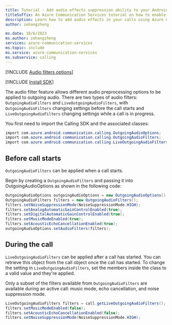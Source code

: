 ```yaml
---
title: Tutorial - Add audio effects suppression ability to your Android apps
titleSuffix: An Azure Communication Services tutorial on how to enable audio effects
description: Learn how to add audio effects in your calls using Azure Communication Services.
author: zehangzheng

ms.date: 10/6/2023
ms.author: zehangzheng
services: azure-communication-services
ms.topic: include
ms.service: azure-communication-services
ms.subservice: calling
---
```


[!INCLUDE [Audio filters options](./native-audio-filters.md)]

[!INCLUDE [Install SDK](../../../how-tos/calling-sdk/includes/install-sdk/install-sdk-android.md)]

The audio filter feature allows different audio preprocessing options to be applied to outgoing audio. There are two types of audio filters: `OutgoingAudioFilters` and `LiveOutgoingAudioFilters`, with `OutgoingAudioFilters` changing settings before the call starts and `LiveOutgoingAudioFilters` changing settings while a call is in progress.

You first need to import the Calling SDK and the associated classes:

```csharp
import com.azure.android.communication.calling.OutgoingAudioOptions;
import com.azure.android.communication.calling.OutgoingAudioFilters;
import com.azure.android.communication.calling.LiveOutgoingAudioFilters;
```

## Before call starts

`OutgoingAudioFilters` can be applied when a call starts.

Begin by creating a `OutgoingAudioFilters` and passing it into OutgoingAudioOptions as shown in the following code:

```java
OutgoingAudioOptions outgoingAudioOptions = new OutgoingAudioOptions();
OutgoingAudioFilters filters = new OutgoingAudioFilters();
filters.setNoiseSuppressionMode(NoiseSuppressionMode.HIGH);
filters.setAnalogAutomaticGainControlEnabled(true);
filters.setDigitalAutomaticGainControlEnabled(true);
filters.setMusicModeEnabled(true);
filters.setAcousticEchoCancellationEnabled(true); 
outgoingAudioOptions.setAudioFilters(filters);
```

## During the call

`LiveOutgoingAudioFilters` can be applied after a call has started. You can retrieve this object from the call object once the call has started. To change the setting in `LiveOutgoingAudioFilters`, set the members inside the class to a valid value and they're applied.

Only a subset of the filters available from `OutgoingAudioFilters` are available during an active call: music mode, echo cancellation, and noise suppression mode.

```java
LiveOutgoingAudioFilters filters = call.getLiveOutgoingAudioFilters();
filters.setMusicModeEnabled(false);
filters.setAcousticEchoCancellationEnabled(false);
filters.setNoiseSuppressionMode(NoiseSuppressionMode.HIGH);
```
